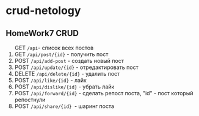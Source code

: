 # crud-netology
## HomeWork7 CRUD

<ol>GET <code>/api</code>- список всех постов
<li> GET <code>/api/post/{id}</code> - получить пост</li>
<li>POST <code>/api/add-post</code> - создать новый пост</li>
<li>POST <code>/api/update/{id}</code> - отредактировать пост</li>
<li>DELETE <code>/api/delete/{id}</code> - удалить пост</li>
<li>POST <code>/api/like/{id}</code> - лайк</li>
<li>POST  <code>/api/dislike/{id}</code> - убрать лайк</li>
<li>POST <code>/api/forward/{id}</code> - сделать репост поста, "id" - пост который репостнули</li>
<li>POST <code>/api/share/{id} </code>- шаринг поста</li>
</ol>
